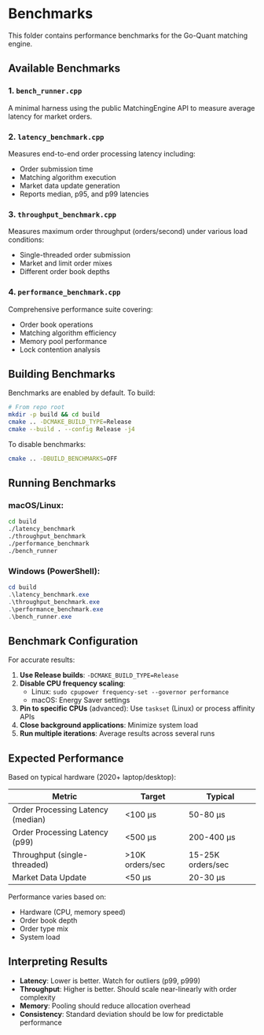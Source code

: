 # Benchmarks

This folder contains performance benchmarks for the Go-Quant matching engine.

## Available Benchmarks

### 1. `bench_runner.cpp`
A minimal harness using the public MatchingEngine API to measure average latency for market orders.

### 2. `latency_benchmark.cpp`
Measures end-to-end order processing latency including:
- Order submission time
- Matching algorithm execution
- Market data update generation
- Reports median, p95, and p99 latencies

### 3. `throughput_benchmark.cpp`
Measures maximum order throughput (orders/second) under various load conditions:
- Single-threaded order submission
- Market and limit order mixes
- Different order book depths

### 4. `performance_benchmark.cpp`
Comprehensive performance suite covering:
- Order book operations
- Matching algorithm efficiency
- Memory pool performance
- Lock contention analysis

## Building Benchmarks

Benchmarks are enabled by default. To build:

```bash
# From repo root
mkdir -p build && cd build
cmake .. -DCMAKE_BUILD_TYPE=Release
cmake --build . --config Release -j4
```

To disable benchmarks:
```bash
cmake .. -DBUILD_BENCHMARKS=OFF
```

## Running Benchmarks

### macOS/Linux:
```bash
cd build
./latency_benchmark
./throughput_benchmark
./performance_benchmark
./bench_runner
```

### Windows (PowerShell):
```powershell
cd build
.\latency_benchmark.exe
.\throughput_benchmark.exe
.\performance_benchmark.exe
.\bench_runner.exe
```

## Benchmark Configuration

For accurate results:
1. **Use Release builds**: `-DCMAKE_BUILD_TYPE=Release`
2. **Disable CPU frequency scaling**: 
   - Linux: `sudo cpupower frequency-set --governor performance`
   - macOS: Energy Saver settings
3. **Pin to specific CPUs** (advanced): Use `taskset` (Linux) or process affinity APIs
4. **Close background applications**: Minimize system load
5. **Run multiple iterations**: Average results across several runs

## Expected Performance

Based on typical hardware (2020+ laptop/desktop):

| Metric | Target | Typical |
|--------|--------|---------|
| Order Processing Latency (median) | <100 μs | 50-80 μs |
| Order Processing Latency (p99) | <500 μs | 200-400 μs |
| Throughput (single-threaded) | >10K orders/sec | 15-25K orders/sec |
| Market Data Update | <50 μs | 20-30 μs |

Performance varies based on:
- Hardware (CPU, memory speed)
- Order book depth
- Order type mix
- System load

## Interpreting Results

- **Latency**: Lower is better. Watch for outliers (p99, p999)
- **Throughput**: Higher is better. Should scale near-linearly with order complexity
- **Memory**: Pooling should reduce allocation overhead
- **Consistency**: Standard deviation should be low for predictable performance

